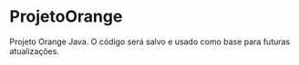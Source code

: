 # ProjetoOrange
Projeto Orange Java. O código será salvo e usado como base para futuras atualizações. 
